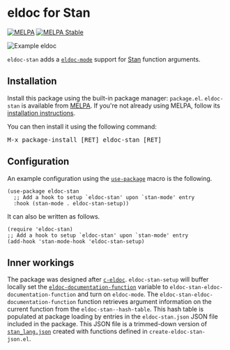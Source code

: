 # eldoc for Stan

[![MELPA](http://melpa.org/packages/eldoc-stan-badge.svg)](http://melpa.org/#/eldoc-stan)
[![MELPA Stable](http://stable.melpa.org/packages/eldoc-stan-badge.svg)](http://stable.melpa.org/#/eldoc-stan)

![Example eldoc](example_eldoc.png)

`eldoc-stan` adds a [`eldoc-mode`](https://www.emacswiki.org/emacs/ElDoc) support for [Stan](https://mc-stan.org) function arguments.


## Installation
Install this package using the built-in package manager: `package.el`. `eldoc-stan` is available from [MELPA](https://melpa.org). If you're not already using MELPA, follow its [installation instructions](https://melpa.org/#/getting-started).

You can then install it using the following command:

<kbd>M-x package-install [RET] eldoc-stan [RET]</kbd>


## Configuration
An example configuration using the [`use-package`](https://github.com/jwiegley/use-package) macro is the following.

```{lisp}
(use-package eldoc-stan
  ;; Add a hook to setup `eldoc-stan' upon `stan-mode' entry
  :hook (stan-mode . eldoc-stan-setup))
```

It can also be written as follows.

```{lisp}
(require 'eldoc-stan)
;; Add a hook to setup `eldoc-stan' upon `stan-mode' entry
(add-hook 'stan-mode-hook 'eldoc-stan-setup)
```

## Inner workings
The package was designed after [`c-eldoc`](https://github.com/nflath/c-eldoc). `eldoc-stan-setup` will buffer locally set the [`eldoc-documentation-function`](https://doc.endlessparentheses.com/Var/eldoc-documentation-function.html) variable to `eldoc-stan-eldoc-documentation-function` and turn on `eldoc-mode`. The `eldoc-stan-eldoc-documentation-function` function retrieves argument information on the current function from the `eldoc-stan--hash-table`. This hash table is populated at package loading by entries in the `eldoc-stan.json` JSON file included in the package. This JSON file is a trimmed-down version of [`stan_lang.json`](https://github.com/jrnold/stan-language-definitions/blob/master/stan_lang.json) created with functions defined in `create-eldoc-stan-json.el`.
